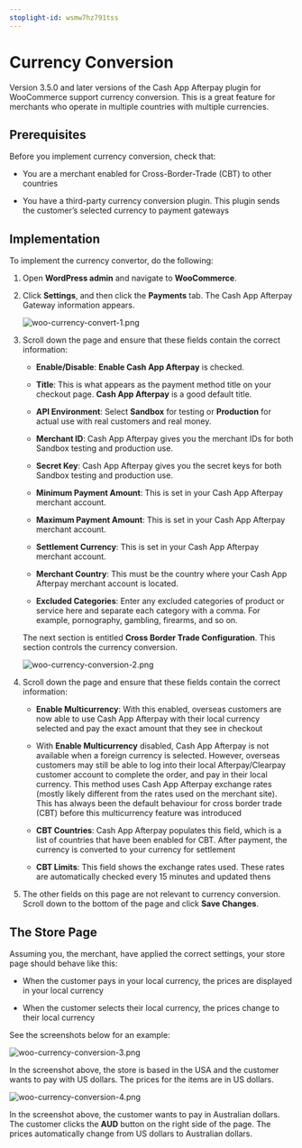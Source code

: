 ```yaml
---
stoplight-id: wsmw7hz791tss
---
```


# Currency Conversion

Version 3.5.0 and later versions of the Cash App Afterpay plugin for WooCommerce support currency conversion. This is a great feature for merchants who operate in multiple countries with multiple currencies.

## Prerequisites

Before you implement currency conversion, check that:

* You are a merchant enabled for Cross-Border-Trade (CBT) to other countries

* You have a third-party currency conversion plugin. This plugin sends the customer’s selected currency to payment gateways

## Implementation

To implement the currency convertor, do the following:

1. Open **WordPress admin** and navigate to **WooCommerce**.

2. Click **Settings**, and then click the **Payments** tab. The Cash App Afterpay Gateway information appears.

    ![woo-currency-convert-1.png](../../../assets/images/woo-currency-convert-1.png)

3. Scroll down the page and ensure that these fields contain the correct information:

    - **Enable/Disable**: **Enable Cash App Afterpay** is checked.

    - **Title**: This is what appears as the payment method title on your checkout page. **Cash App Afterpay** is a good default title.

   -  **API Environment**: Select **Sandbox** for testing or **Production** for actual use with real customers and real money.

    - **Merchant ID**: Cash App Afterpay gives you the merchant IDs for both Sandbox testing and production use.

    - **Secret Key**: Cash App Afterpay gives you the secret keys for both Sandbox testing and production use.

    - **Minimum Payment Amount**: This is set in your Cash App Afterpay merchant account.

    - **Maximum Payment Amount**: This is set in your Cash App Afterpay merchant account.

    - **Settlement Currency**: This is set in your Cash App Afterpay merchant account.

    - **Merchant Country**: This must be the country where your Cash App Afterpay merchant account is located.

   -  **Excluded Categories**: Enter any excluded categories of product or service here and separate each category with a comma. For example, pornography, gambling, firearms, and so on.

    The next section is entitled **Cross Border Trade Configuration**. This section controls the currency conversion.

      ![woo-currency-conversion-2.png](../../../assets/images/woo-currency-conversion-2.png)

4. Scroll down the page and ensure that these fields contain the correct information:

    - **Enable Multicurrency**: With this enabled, overseas customers are now able to use Cash App Afterpay with their local currency selected and pay the exact amount that they see in checkout

    - With **Enable Multicurrency** disabled, Cash App Afterpay is not available when a foreign currency is selected. However, overseas customers may still be able to log into their local Afterpay/Clearpay customer account to complete the order, and pay in their local currency. This method uses Cash App Afterpay exchange rates (mostly likely different from the rates used on the merchant site). This has always been the default behaviour for cross border trade (CBT) before this multicurrency feature was introduced

    - **CBT Countries**: Cash App Afterpay populates this field, which is a list of countries that have been enabled for CBT. After payment, the currency is converted to your currency for settlement 

    - **CBT Limits**: This field shows the exchange rates used. These rates are automatically checked every 15 minutes and updated thens

5. The other fields on this page are not relevant to currency conversion. Scroll down to the bottom of the page and click **Save Changes**.

## The Store Page

Assuming you, the merchant, have applied the correct settings, your store page should behave like this:

- When the customer pays in your local currency, the prices are displayed in your local currency

- When the customer selects their local currency, the prices change to their local currency

See the screenshots below for an example:

![woo-currency-conversion-3.png](../../../assets/images/woo-currency-conversion-3.png)

In the screenshot above, the store is based in the USA and the customer wants to pay with US dollars. The prices for the items are in US dollars.

![woo-currency-conversion-4.png](../../../assets/images/woo-currency-conversion-4.png)

In the screenshot above, the customer wants to pay in Australian dollars. The customer clicks the **AUD** button on the right side of the page. The prices automatically change from US dollars to Australian dollars.